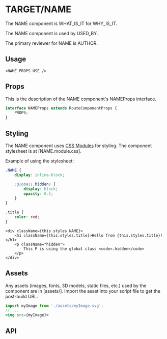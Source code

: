 # TARGET/NAME

The NAME component is WHAT_IS_IT for WHY_IS_IT.

The NAME component is used by USED_BY.

The primary reviewer for NAME is AUTHOR.

## Usage

```tsx
<NAME PROPS_USE />
```

## Props

This is the description of the NAME component's NAMEProps interface.

```ts
interface NAMEProps extends RouteComponentProps {
	PROPS;
}
```

## Styling

The NAME component uses [CSS Modules](https://github.com/css-modules/css-modules) for styling. The component stylesheet is at [NAME.module.css].

Example of using the stylesheet:

```css
.NAME {
	display: inline-block;

	:global(.hidden) {
		display: block;
		opacity: 0.1;
	}
}

.title {
	color: red;
}
```

```tsx
<div className={this.styles.NAME}>
	<h1 className={this.styles.title}>Hello from {this.styles.title}!</h1>
	<p className="hidden">
		This P is using the global class <code>.hidden</code>
	</p>
</div>
```

## Assets

Any assets (images, fonts, 3D models, static files, etc.) used by the component are in [assets/]. Import the asset into your script file to get the post-build URL.

```jsx
import myImage from './assets/myImage.svg';
// ...
<img src={myImage}>
```

## API
